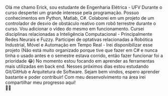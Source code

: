 Olá me chamo Erick, sou estudante de Engenharia Elétrica - UFV
Durante o curso despertei um grande interesse pela programação.
Possuo conhecimentos em Python, Matlab, C#.
Colaborei em um projeto de um controlador de desvio de obstáculo reativo com robô terrestre durante o curso. Vou adicionar o vídeo do mesmo em funcionamento.
Cursei disciplinas relacionadas a Inteligência Computacional - Principalmente Redes Neurais e Fuzzy.
Participei de optativas relacionadas a Robótica Industrial, Móvel e Automação em Tempo Real - Irei disponibilizar esse projeto (Não está muito organizado porque tive que fazer em C# e nunca tinha o usado antes e o semestre estava corrido, então fazer funcionar foi a prioridade 😂)
No momento estou focando em aprender as ferramentas mais utilizadas em back end. 
Nesses próximos dias estou estudando Git/GitHub e Arquitetura de Software.
Sejam bem vindos, espero aprender bastante e poder contribuir! 
Com meu desenvolvimento na área irei compartilhar meu progresso aqui!                   
🐱‍🚀
